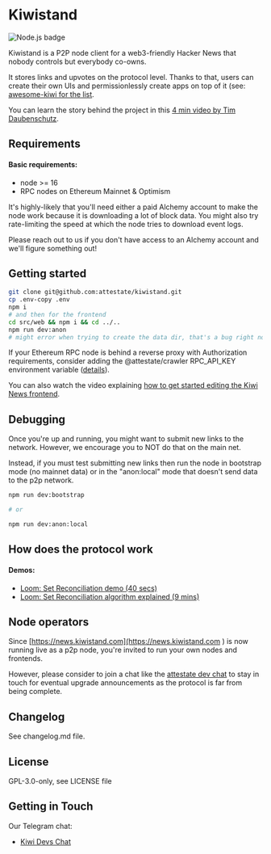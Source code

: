 # Kiwistand

![Node.js badge](https://github.com/attestate/kiwistand/actions/workflows/node.js.yml/badge.svg)

Kiwistand is a P2P node client for a web3-friendly Hacker News that nobody controls but everybody co-owns.

It stores links and upvotes on the protocol level. Thanks to that, users can create their own UIs and permissionlessly create apps on top of it (see: [awesome-kiwi for the list](https://github.com/attestate/awesome-kiwinews).


You can learn the story behind the project in this [4 min video by Tim Daubenschutz](https://www.youtube.com/watch?v=WujtU15yAyk).
## Requirements

#### Basic requirements:
- node >= 16
- RPC nodes on Ethereum Mainnet & Optimism

It's highly-likely that you'll need either a paid Alchemy account to make the node work because it is downloading a lot of block data. You might also try rate-limiting the speed at which the node tries to download event logs. 

Please reach out to us if you don't have access to an Alchemy account and we'll figure something out!


## Getting started


```bash
git clone git@github.com:attestate/kiwistand.git
cp .env-copy .env
npm i
# and then for the frontend
cd src/web && npm i && cd ../..
npm run dev:anon
# might error when trying to create the data dir, that's a bug right now, just run it again
```

If your Ethereum RPC node is behind a reverse proxy with Authorization requirements, consider adding the @attestate/crawler RPC_API_KEY environment variable ([details](https://attestate.com/crawler/main/configuration.html#environment-variables)).

You can also watch the video explaining [how to get started editing the Kiwi News frontend](https://www.loom.com/share/e0e8866450d54c52b161e77907d1ccb9).


## Debugging

Once you're up and running, you might want to submit new links to the network. However, we encourage you to NOT do that on the main net. 

Instead, if you must test submitting new links then run the node in bootstrap mode (no mainnet data) or in the "anon:local" mode that doesn't send data to the p2p network.

```bash
npm run dev:bootstrap

# or

npm run dev:anon:local
```

## How does the protocol work

#### Demos:

- [Loom: Set Reconciliation demo (40 secs)](https://www.loom.com/share/abf43323b00547689bf11520f565f4bc)
- [Loom: Set Reconciliation algorithm explained (9 mins)](https://www.loom.com/share/2a68f5e22d9843ab99edad2deaed9281)
## Node operators

Since [https://news.kiwistand.com](https://news.kiwistand.com ) is now running live as a p2p node, you're invited to run your own nodes and frontends. 

However, please consider to join a chat like the [attestate dev chat](https://t.me/attestate) to stay in touch for eventual upgrade announcements as the protocol is far from being complete.


## Changelog

See changelog.md file.



## License

GPL-3.0-only, see LICENSE file

## Getting in Touch

Our Telegram chat:

- [Kiwi Devs Chat](https://t.me/kiwinewsdevs)

